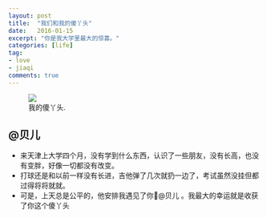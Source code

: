 ```yaml
---
layout: post
title:  "我们和我的傻丫头"
date:   2016-01-15
excerpt: "你是我大学里最大的惊喜。"
categories: [life]
tag:
- love
- jiaqi
comments: true
---
```


<figure>
	<img src="{{ site.url }}/assets/img/galleries/together.jpg">
	<figcaption>我的傻丫头.</figcaption>
</figure>

## @贝儿

* 来天津上大学四个月，没有学到什么东西，认识了一些朋友，没有长高，也没有变胖，好像一切都没有改变。
* 打球还是和以前一样没有长进，吉他弹了几次就扔一边了，考试虽然没挂但都过得将将就就。
* 可是，上天总是公平的，他安排我遇见了你@贝儿 。我最大的幸运就是收获了你这个傻丫头
